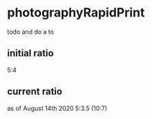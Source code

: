 # photographyRapidPrint
todo and do a to

## initial ratio
5:4

## current ratio
as of August 14th 2020
5:3.5 (10:7)
